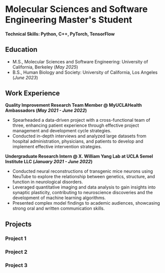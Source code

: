# Molecular Sciences and Software Engineering Master's Student 

#### Technical Skills: Python, C++, PyTorch, TensorFlow

## Education					       		
- M.S., Molecular Sciences and Software Engineering: University of California, Berkeley (_May 2025_)	 			        		
- B.S., Human Biology and Society: University of California, Los Angeles (_June 2023_)
  
## Work Experience

**Quality Improvement Research Team Member @ MyUCLAHealth Ambassadors (_May 2021 - June 2022_)**
- Spearheaded a data-driven project with a cross-functional team of three, enhancing patient experience through effective project management and development cycle strategies.
- Conducted in-depth interviews and analyzed large datasets from hospital administration, physicians, and patients to develop and implement effective intervention strategies.

**Undergraduate Research Intern @ X. William Yang Lab at UCLA Semel Institute LLC (_January 2021 - June 2022_)**
- Conducted neural reconstructions of transgenic mice neurons using NeuTube to explore the relationship between genetics, structure, and function in neurological disorders.
- Leveraged quantitative imaging and data analysis to gain insights into synaptic plasticity, contributing to neuroscience discoveries and the development of machine learning algorithms.
- Presented complex model findings to academic audiences, showcasing strong oral and written communication skills.

## Projects
### Project 1

### Project 2

### Project 3
